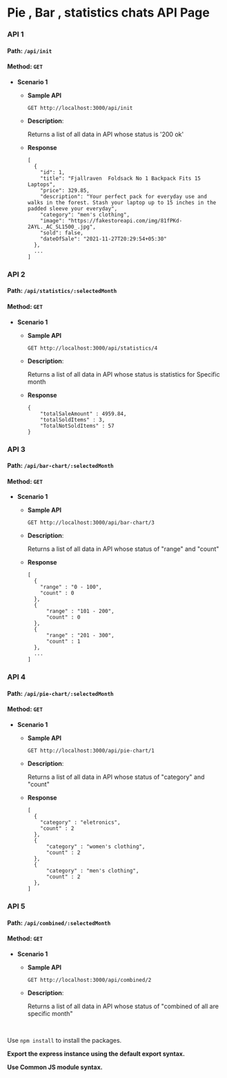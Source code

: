 # Pie , Bar , statistics chats API Page

### API 1

#### Path: `/api/init`

#### Method: `GET`

- **Scenario 1**

  - **Sample API**
    ```
    GET http://localhost:3000/api/init
    ```
  - **Description**:

    Returns a list of all data in API whose status is '200 ok'
  - **Response**

    ```
    [
      {
        "id": 1,
        "title": "Fjallraven  Foldsack No 1 Backpack Fits 15 Laptops",
        "price": 329.85,
        "description": "Your perfect pack for everyday use and walks in the forest. Stash your laptop up to 15 inches in the padded sleeve your everyday",
        "category": "men's clothing",
        "image": "https://fakestoreapi.com/img/81fPKd-2AYL._AC_SL1500_.jpg",
        "sold": false,
        "dateOfSale": "2021-11-27T20:29:54+05:30"
      },
      ...
    ]
    ```


### API 2

#### Path: `/api/statistics/:selectedMonth`

#### Method: `GET`

- **Scenario 1**

  - **Sample API**
    ```
    GET http://localhost:3000/api/statistics/4
    ```
  - **Description**:

    Returns a list of all data in API whose status is statistics for Specific month
  - **Response**

    ```
    {
        "totalSaleAmount" : 4959.84,
        "totalSoldItems" : 3,
        "TotalNotSoldItems" : 57
    }
    ```

### API 3

#### Path: `/api/bar-chart/:selectedMonth`

#### Method: `GET`

- **Scenario 1**

  - **Sample API**
    ```
    GET http://localhost:3000/api/bar-chart/3
    ```
  - **Description**:

    Returns a list of all data in API whose status of "range" and "count"
  - **Response**

    ```
    [
      {
        "range" : "0 - 100",
        "count" : 0
      },
      {
          "range" : "101 - 200",
          "count" : 0
      },
      {
          "range" : "201 - 300",
          "count" : 1
      },
      ...
    ]
    ```

### API 4

#### Path: `/api/pie-chart/:selectedMonth`

#### Method: `GET`

- **Scenario 1**

  - **Sample API**
    ```
    GET http://localhost:3000/api/pie-chart/1
    ```
  - **Description**:

    Returns a list of all data in API whose status of "category" and "count"
  - **Response**

    ```
    [
      {
        "category" : "eletronics",
        "count" : 2
      },
      {
          "category" : "women's clothing",
          "count" : 2
      },
      {
          "category" : "men's clothing",
          "count" : 2
      },
    ]
    ```

### API 5

#### Path: `/api/combined/:selectedMonth`

#### Method: `GET`

- **Scenario 1**

  - **Sample API**
    ```
    GET http://localhost:3000/api/combined/2
    ```
  - **Description**:

    Returns a list of all data in API whose status of "combined of all are specific month"


<br/>

Use `npm install` to install the packages.

**Export the express instance using the default export syntax.**

**Use Common JS module syntax.**
